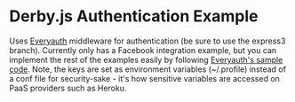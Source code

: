 # Derby.js Authentication Example

Uses [Everyauth](https://github.com/bnoguchi/everyauth/tree/express3) middleware for authentication (be sure to use the express3 branch). Currently only has a Facebook integration example, but you can implement the rest of the examples easily by following [Everyauth's sample code](https://github.com/bnoguchi/everyauth/tree/express3/example). Note, the keys are set as environment variables (~/.profile) instead of a conf file for security-sake - it's how sensitive variables are accessed on PaaS providers such as Heroku.